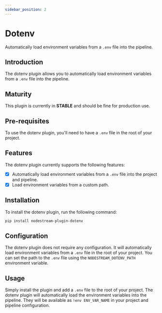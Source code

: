 ```yaml
---
sidebar_position: 2
---
```


# Dotenv

Automatically load environment variables from a `.env` file into the pipeline.

## Introduction

The dotenv plugin allows you to automatically load environment variables from a `.env` file into the pipeline.

## Maturity

This plugin is currently in **STABLE** and should be fine for production use.

## Pre-requisites

To use the dotenv plugin, you'll need to have a `.env` file in the root of your project.

## Features

The dotenv plugin currently supports the following features:

- [x] Automatically load environment variables from a `.env` file into the project and pipeline.
- [x] Load environment variables from a custom path.

## Installation

To install the dotenv plugin, run the following command:

```bash
pip install nodestream-plugin-dotenv
```

## Configuration

The dotenv plugin does not require any configuration.
It will automatically load environment variables from a `.env` file in the root of your project.
You can set the path to the `.env` file using the `NODESTREAM_DOTENV_PATH` environment variable.

## Usage

Simply install the plugin and add a `.env` file to the root of your project.
The dotenv plugin will automatically load the environment variables into the pipeline.
They will be available as `!env ENV_VAR_NAME` in your project and pipeline configuration.
